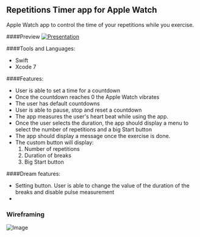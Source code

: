 ## Repetitions Timer app for Apple Watch

Apple Watch app to control the time of your repetitions while you exercise.

####Preview
[![Presentation](http://imgur.com/a/duojj)](https://vimeo.com/222986219)

####Tools and Languages:
  * Swift
  * Xcode 7

####Features:
  * User is able to set a time for a countdown
  * Once the countdown reaches 0 the Apple Watch vibrates
  * The user has default countdowns
  * User is able to pause, stop and reset a countdown
  * The app measures the user's heart beat while using the app.
  * Once the user selects the duration, the app should display a menu to select the number of repetitions and a big Start button
  * The app should display a message once the exercise is done.
  * The custom button will display:
    1. Number of repetitions
    2. Duration of breaks 
    3. Big Start button
     

####Dream features:
 * Setting button. User is able to change the value of the duration of the breaks and disable pulse measurement 
 * 
### Wireframing

![Image](http://i.imgur.com/WqDVtTz.jpg)
